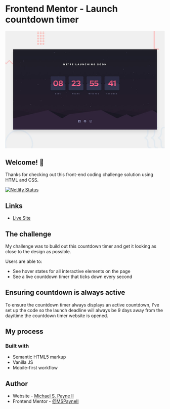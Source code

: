 # Frontend Mentor - Launch countdown timer

![Design preview for the Launch countdown timer coding challenge](./client/src/design/desktop-preview.jpg)

## Welcome! 👋

Thanks for checking out this front-end coding challenge solution using HTML and CSS.

[![Netlify Status](https://api.netlify.com/api/v1/badges/3ed31944-5828-4796-84e0-fff7d8670b4b/deploy-status)](https://app.netlify.com/sites/fem-launch-countdown-timer/deploys)

## Links

- [Live Site](https://fem-launch-countdown-timer.netlify.app/)

## The challenge

My challenge was to build out this countdown timer and get it looking as close to the design as possible.

Users are able to:

- See hover states for all interactive elements on the page
- See a live countdown timer that ticks down every second

## Ensuring countdown is always active

To ensure the countdown timer always displays an active countdown, I've set up the code so the launch deadline will always be 9 days away from the day/time the countdown timer website is opened.

## My process

### Built with

- Semantic HTML5 markup
- Vanilla JS
- Mobile-first workflow

## Author

- Website - [Michael S. Payne II](https://www.michaelspayneii.com)
- Frontend Mentor - [@MSPayneII](https://www.frontendmentor.io/profile/MSPayneII)
